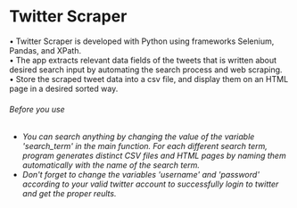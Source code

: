 # Twitter Scraper
• Twitter Scraper is developed with Python using frameworks Selenium, Pandas, and XPath.<br/>
• The app extracts relevant data fields of the tweets that is written about desired search input by automating the search process and web scraping. <br/>
• Store the scraped tweet data into a csv file, and display them on an HTML page in a desired sorted way. <br/>
###### Before you use
- *You can search anything by changing the value of the variable 'search_term' in the main function. For each different search term, program generates distinct CSV files and HTML pages by naming them automatically with the name of the search term.* <br/>
- *Don't forget to change the variables 'username' and 'password' according to your valid twitter account to successfully login to twitter and get the proper reults.*
